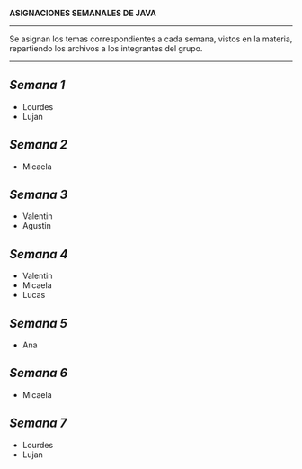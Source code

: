 **ASIGNACIONES SEMANALES DE JAVA**
________________________________________________________________________________________________________________________

Se asignan los temas correspondientes a cada semana, vistos en la materia, repartiendo los archivos a los integrantes del grupo.

________________________________________________________________________________________________________________________
*Semana 1*
------------------------------------------------------------------------------------------------------------------------
* Lourdes
* Lujan

*Semana 2*
------------------------------------------------------------------------------------------------------------------------
* Micaela

*Semana 3*
------------------------------------------------------------------------------------------------------------------------
* Valentin
* Agustin

*Semana 4*
------------------------------------------------------------------------------------------------------------------------
* Valentin
* Micaela
* Lucas
  
*Semana 5*
------------------------------------------------------------------------------------------------------------------------
* Ana
  
*Semana 6*
------------------------------------------------------------------------------------------------------------------------
* Micaela

*Semana 7*
------------------------------------------------------------------------------------------------------------------------
* Lourdes
* Lujan
